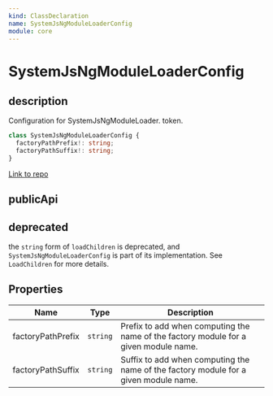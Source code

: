 ```yaml
---
kind: ClassDeclaration
name: SystemJsNgModuleLoaderConfig
module: core
---
```


# SystemJsNgModuleLoaderConfig

## description

Configuration for SystemJsNgModuleLoader.
token.

```ts
class SystemJsNgModuleLoaderConfig {
  factoryPathPrefix!: string;
  factoryPathSuffix!: string;
}
```

[Link to repo](https://github.com/timdeschryver/angular/blob/master/packages/core/src/linker/system_js_ng_module_factory_loader.ts#L30-L42)

## publicApi

## deprecated

the `string` form of `loadChildren` is deprecated, and `SystemJsNgModuleLoaderConfig`
is part of its implementation. See `LoadChildren` for more details.

## Properties

| Name              | Type     | Description                                                                          |
| ----------------- | -------- | ------------------------------------------------------------------------------------ |
| factoryPathPrefix | `string` | Prefix to add when computing the name of the factory module for a given module name. |
| factoryPathSuffix | `string` | Suffix to add when computing the name of the factory module for a given module name. |
